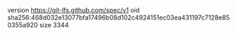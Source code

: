 version https://git-lfs.github.com/spec/v1
oid sha256:468d032e13077bfa17496b08d102c4924151ec03ea431197c7128e850355a920
size 3344
